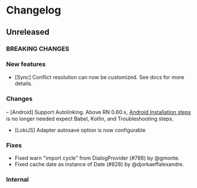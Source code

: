 # Changelog

## Unreleased

### BREAKING CHANGES

### New features

- [Sync] Conflict resolution can now be customized. See docs for more details.

### Changes

ｰ [Android] Support Autolinking. Above RN 0.60.x, [Android Installation steps](https://nozbe.github.io/WatermelonDB/Installation.html#android-react-native) is no longer needed expect Babel, Kotlin, and Troubleshooting steps.
- [LokiJS] Adapter autosave option is now configurable

### Fixes
- Fixed warn "import cycle" from DialogProvider (#786) by @gmonte.
- Fixed cache date as instance of Date (#828) by @djorkaeffalexandre.

### Internal
